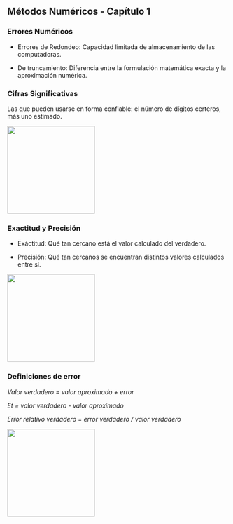 ## Métodos Numéricos - Capítulo 1

### Errores Numéricos

* Errores de Redondeo:
Capacidad limitada de almacenamiento de las computadoras.

* De truncamiento:
Diferencia entre la formulación matemática exacta y la aproximación numérica.

### Cifras Significativas

Las que pueden usarse en forma confiable: el número de dígitos certeros, más uno estimado.

<img src = 'https://github.com/panasabena/Metodos-Numericos/blob/master/Unidad%201/Im%C3%A1genes/Cifras%20significativas.png' height = '200'>

### Exactitud y Precisión

* Exáctitud: Qué tan cercano está el valor calculado del verdadero.

* Precisión: Qué tan cercanos se encuentran distintos valores calculados entre sí.

<img src = 'https://github.com/panasabena/Metodos-Numericos/blob/master/Unidad%201/Im%C3%A1genes/Exactitud.png' height = '200'>

### Definiciones de error

*Valor verdadero = valor aproximado + error*

*Et = valor verdadero - valor aproximado*

*Error relativo verdadero = error verdadero / valor verdadero*

<img src = 'https://latex.codecogs.com/svg.image?\varepsilon&space;_{t}&space;=&space;\frac{ErrorVerdadero}{ValorVerdadero}*100%' height = '200'>
